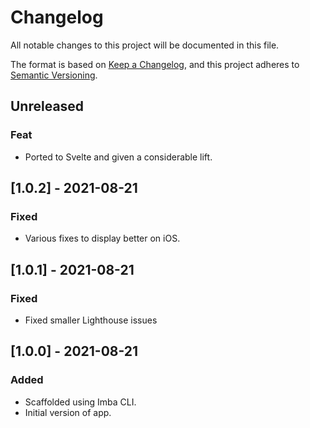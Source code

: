 # Changelog

All notable changes to this project will be documented in this file.

The format is based on [Keep a Changelog](https://keepachangelog.com/en/1.0.0/),
and this project adheres to [Semantic Versioning](https://semver.org/spec/v2.0.0.html).

## Unreleased

### Feat

-   Ported to Svelte and given a considerable lift.

## [1.0.2] - 2021-08-21

### Fixed

-   Various fixes to display better on iOS.

## [1.0.1] - 2021-08-21

### Fixed

-   Fixed smaller Lighthouse issues

## [1.0.0] - 2021-08-21

### Added

-   Scaffolded using Imba CLI.
-   Initial version of app.
